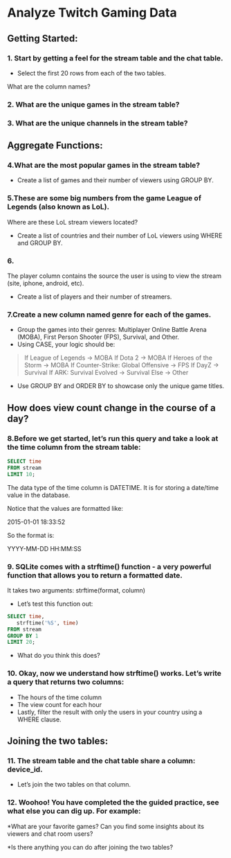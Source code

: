 
# Analyze Twitch Gaming Data

## Getting Started:

### 1. Start by getting a feel for the stream table and the chat table.

* Select the first 20 rows from each of the two tables.

What are the column names?

### 2. What are the unique games in the stream table?

### 3. What are the unique channels in the stream table?

## Aggregate Functions:
### 4.What are the most popular games in the stream table?
* Create a list of games and their number of viewers using GROUP BY.

### 5.These are some big numbers from the game League of Legends (also known as LoL).
Where are these LoL stream viewers located?
* Create a list of countries and their number of LoL viewers using WHERE and GROUP BY.

### 6.
The player column contains the source the user is using to view the stream (site, iphone, android, etc).
* Create a list of players and their number of streamers.

### 7.Create a new column named genre for each of the games.
* Group the games into their genres: Multiplayer Online Battle Arena (MOBA), First Person Shooter (FPS), Survival, and Other.
* Using CASE, your logic should be:

> If League of Legends → MOBA
> If Dota 2 → MOBA
> If Heroes of the Storm → MOBA
> If Counter-Strike: Global Offensive → FPS
> If DayZ → Survival
> If ARK: Survival Evolved → Survival
> Else → Other
* Use GROUP BY and ORDER BY to showcase only the unique game titles.

## How does view count change in the course of a day?
### 8.Before we get started, let’s run this query and take a look at the time column from the stream table:

```SQL
SELECT time
FROM stream
LIMIT 10;
```

The data type of the time column is DATETIME. It is for storing a date/time value in the database.

Notice that the values are formatted like:

2015-01-01 18:33:52

So the format is:

YYYY-MM-DD HH:MM:SS

### 9. SQLite comes with a strftime() function - a very powerful function that allows you to return a formatted date.
It takes two arguments:
strftime(format, column)
* Let’s test this function out:

```SQL
SELECT time,
   strftime('%S', time)
FROM stream
GROUP BY 1
LIMIT 20;
```


* What do you think this does? 
>
### 10. Okay, now we understand how strftime() works. Let’s write a query that returns two columns:
* The hours of the time column
* The view count for each hour
* Lastly, filter the result with only the users in your country using a WHERE clause.

## Joining the two tables:
### 11. The stream table and the chat table share a column: device_id.
* Let’s join the two tables on that column.

### 12. Woohoo! You have completed the the guided practice, see what else you can dig up. For example:

*What are your favorite games? Can you find some insights about its viewers and chat room users?

*Is there anything you can do after joining the two tables?
